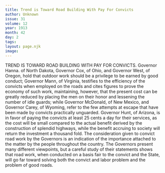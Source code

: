 ```yaml
---
title: Trend is Toward Road Building With Pay For Convicts
author: Unknown
issue: 31
volume: 12
year: 1913
month: 42
day: 2
tags:
layout: page.njk
image:
---
```

TREND IS TOWARD ROAD BUILDING WITH PAY FOR CONVICTS.    Governor Hanna. of North Dakota, Governor Cox, of Ohio, and Governor West, of Oregon, hold that outdoor work should be a privilege to be earned by good conduct; Governor Mann, of Virginia, testifies to the efficiency of the convicts when employed on the roads and cites figures to prove the economy of such work, maintaining, however, that the present cost can be greatly reduced by placing the men on their honor and lessening the number of idle guards; while Governor McDonald, of New Mexico, and Governor Carey, of Wyoming, refer to the few attempts at escape that have been made by convicts practically unguarded. Governor Hunt, of Arizona, is in favor of paying the convicts at least 25 cents a day for their services, as the cost will be small compared to the actual benefit derived by the construction of splendid highways, while the benefit accruing to society will return the investment a thousand fold. The consideration given to convict road work by the Governors is an indication of the importance attached to the matter by the people throughout the country. The Governors present many different viewpoints, but a careful study of their statements shows that road work, when conducted on a basis fair to the convict and the State, will go far toward solving both the convict and labor problem and the problem of good roads. 

